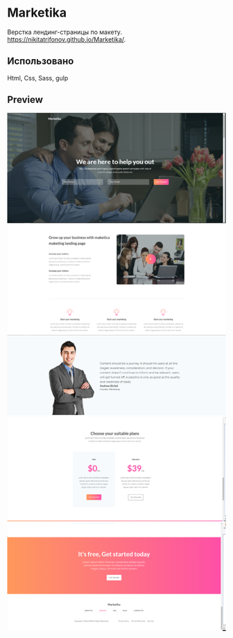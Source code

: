 # Marketika
Верстка лендинг-страницы  по макету.
https://nikitatrifonov.github.io/Marketika/.

## Использовано
Html, Css, Sass, gulp

## Preview

<img src = https://github.com/NikitaTrifonov/Marketika/blob/master/screenshots/block1.png>
<img src = https://github.com/NikitaTrifonov/Marketika/blob/master/screenshots/block2.png >
<img src = https://github.com/NikitaTrifonov/Marketika/blob/master/screenshots/block3.png >
<img src = https://github.com/NikitaTrifonov/Marketika/blob/master/screenshots/block4.png >
<img src = https://github.com/NikitaTrifonov/Marketika/blob/master/screenshots/block5.png >

